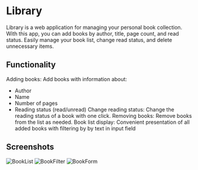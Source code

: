 # Library

Library is a web application for managing your personal book collection. With this app, you can add books by author, title, page count, and read status. Easily manage your book list, change read status, and delete unnecessary items.

## Functionality
Adding books: Add books with information about:
- Author
- Name
- Number of pages
- Reading status (read/unread)
Change reading status: Change the reading status of a book with one click.
Removing books: Remove books from the list as needed.
Book list display: Convenient presentation of all added books with filtering by by text in input field

## Screenshots
![BookList](https://i.imgur.com/eQrsb49.png?raw=true)
![BookFilter](https://i.imgur.com/u1E3ZwY.png?raw=true)
![BookForm](https://i.imgur.com/7CmtuUp.png?raw=true)
